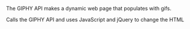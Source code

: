The GIPHY API makes a dynamic web page that populates with gifs.

Calls the GIPHY API and uses JavaScript and jQuery to change the HTML
